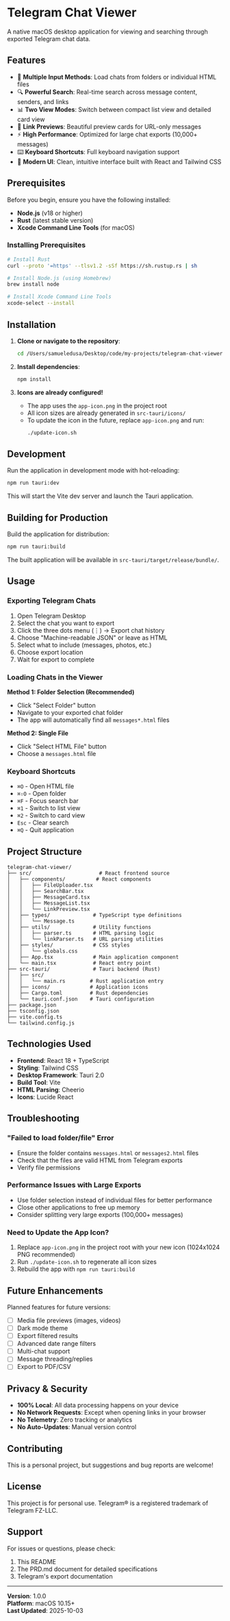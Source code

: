 # Telegram Chat Viewer

A native macOS desktop application for viewing and searching through exported Telegram chat data.

## Features

- 📁 **Multiple Input Methods**: Load chats from folders or individual HTML files
- 🔍 **Powerful Search**: Real-time search across message content, senders, and links
- 📊 **Two View Modes**: Switch between compact list view and detailed card view
- 🔗 **Link Previews**: Beautiful preview cards for URL-only messages
- ⚡ **High Performance**: Optimized for large chat exports (10,000+ messages)
- ⌨️ **Keyboard Shortcuts**: Full keyboard navigation support
- 🎨 **Modern UI**: Clean, intuitive interface built with React and Tailwind CSS

## Prerequisites

Before you begin, ensure you have the following installed:

- **Node.js** (v18 or higher)
- **Rust** (latest stable version)
- **Xcode Command Line Tools** (for macOS)

### Installing Prerequisites

```bash
# Install Rust
curl --proto '=https' --tlsv1.2 -sSf https://sh.rustup.rs | sh

# Install Node.js (using Homebrew)
brew install node

# Install Xcode Command Line Tools
xcode-select --install
```

## Installation

1. **Clone or navigate to the repository**:
   ```bash
   cd /Users/samueledusa/Desktop/code/my-projects/telegram-chat-viewer
   ```

2. **Install dependencies**:
   ```bash
   npm install
   ```

3. **Icons are already configured!**
   - The app uses the `app-icon.png` in the project root
   - All icon sizes are already generated in `src-tauri/icons/`
   - To update the icon in the future, replace `app-icon.png` and run:
     ```bash
     ./update-icon.sh
     ```

## Development

Run the application in development mode with hot-reloading:

```bash
npm run tauri:dev
```

This will start the Vite dev server and launch the Tauri application.

## Building for Production

Build the application for distribution:

```bash
npm run tauri:build
```

The built application will be available in `src-tauri/target/release/bundle/`.

## Usage

### Exporting Telegram Chats

1. Open Telegram Desktop
2. Select the chat you want to export
3. Click the three dots menu (⋮) → Export chat history
4. Choose "Machine-readable JSON" or leave as HTML
5. Select what to include (messages, photos, etc.)
6. Choose export location
7. Wait for export to complete

### Loading Chats in the Viewer

**Method 1: Folder Selection (Recommended)**
- Click "Select Folder" button
- Navigate to your exported chat folder
- The app will automatically find all `messages*.html` files

**Method 2: Single File**
- Click "Select HTML File" button
- Choose a `messages.html` file

### Keyboard Shortcuts

- `⌘O` - Open HTML file
- `⌘⇧O` - Open folder
- `⌘F` - Focus search bar
- `⌘1` - Switch to list view
- `⌘2` - Switch to card view
- `Esc` - Clear search
- `⌘Q` - Quit application

## Project Structure

```
telegram-chat-viewer/
├── src/                      # React frontend source
│   ├── components/          # React components
│   │   ├── FileUploader.tsx
│   │   ├── SearchBar.tsx
│   │   ├── MessageCard.tsx
│   │   ├── MessageList.tsx
│   │   └── LinkPreview.tsx
│   ├── types/              # TypeScript type definitions
│   │   └── Message.ts
│   ├── utils/              # Utility functions
│   │   ├── parser.ts       # HTML parsing logic
│   │   └── linkParser.ts   # URL parsing utilities
│   ├── styles/             # CSS styles
│   │   └── globals.css
│   ├── App.tsx             # Main application component
│   └── main.tsx            # React entry point
├── src-tauri/              # Tauri backend (Rust)
│   ├── src/
│   │   └── main.rs        # Rust application entry
│   ├── icons/             # Application icons
│   ├── Cargo.toml         # Rust dependencies
│   └── tauri.conf.json    # Tauri configuration
├── package.json
├── tsconfig.json
├── vite.config.ts
└── tailwind.config.js
```

## Technologies Used

- **Frontend**: React 18 + TypeScript
- **Styling**: Tailwind CSS
- **Desktop Framework**: Tauri 2.0
- **Build Tool**: Vite
- **HTML Parsing**: Cheerio
- **Icons**: Lucide React

## Troubleshooting

### "Failed to load folder/file" Error
- Ensure the folder contains `messages.html` or `messages2.html` files
- Check that the files are valid HTML from Telegram exports
- Verify file permissions

### Performance Issues with Large Exports
- Use folder selection instead of individual files for better performance
- Close other applications to free up memory
- Consider splitting very large exports (100,000+ messages)

### Need to Update the App Icon?
1. Replace `app-icon.png` in the project root with your new icon (1024x1024 PNG recommended)
2. Run `./update-icon.sh` to regenerate all icon sizes
3. Rebuild the app with `npm run tauri:build`

## Future Enhancements

Planned features for future versions:

- [ ] Media file previews (images, videos)
- [ ] Dark mode theme
- [ ] Export filtered results
- [ ] Advanced date range filters
- [ ] Multi-chat support
- [ ] Message threading/replies
- [ ] Export to PDF/CSV

## Privacy & Security

- **100% Local**: All data processing happens on your device
- **No Network Requests**: Except when opening links in your browser
- **No Telemetry**: Zero tracking or analytics
- **No Auto-Updates**: Manual version control

## Contributing

This is a personal project, but suggestions and bug reports are welcome!

## License

This project is for personal use. Telegram® is a registered trademark of Telegram FZ-LLC.

## Support

For issues or questions, please check:
1. This README
2. The PRD.md document for detailed specifications
3. Telegram's export documentation

---

**Version**: 1.0.0  
**Platform**: macOS 10.15+  
**Last Updated**: 2025-10-03

